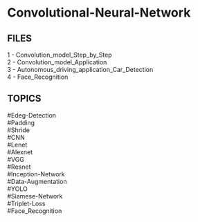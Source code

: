 # Convolutional-Neural-Network
## FILES <br/>
1 - Convolution_model_Step_by_Step<br/>
2 - Convolution_model_Application<br/>
3 - Autonomous_driving_application_Car_Detection<br/>
4 - Face_Recognition<br/>
## TOPICS<br/>

#Edeg-Detection<br/>
#Padding<br/>
#Shride<br/>
#CNN<br/>
#Lenet<br/>
#Alexnet<br/>
#VGG<br/>
#Resnet<br/>
#Inception-Network<br/>
#Data-Augmentation<br/>
#YOLO<br/>
#Siamese-Network<br/>
#Triplet-Loss<br/>
#Face_Recognition<br/>
